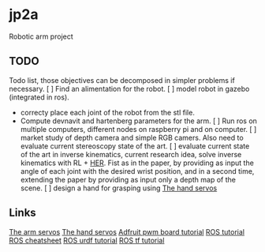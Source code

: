 # jp2a
Robotic arm project

## TODO
Todo list, those objectives can be decomposed in simpler problems if necessary.
[ ] Find an alimentation for the robot.
[ ] model robot in gazebo (integrated in ros).
  - correcty place each joint of the robot from the stl file.
  - Compute devnavit and hartenberg parameters for the arm.
[ ] Run ros on multiple computers, different nodes on raspberry pi and on computer.
[ ] market study of depth camera and simple RGB camers. Also need to evaluate current stereoscopy state of the art.
[ ] evaluate current state of the art in inverse kinematics, current research idea, solve inverse kinematics with RL + [HER](https://arxiv.org/abs/1707.01495). Fist as in the paper, by providing as input the angle of each joint with the desired wrist position, and in a second time, extending the paper by providing as input only a depth map of the scene.
[ ] design a hand for grasping using [The hand servos][1]

## Links

[The arm servos](https://www.amazon.fr/dp/B0716V3WNH/ref=pe_3044141_185740131_TE_item)
[The hand servos][1]
[Adfruit pwm board tutorial](https://learn.adafruit.com/adafruit-16-channel-servo-driver-with-raspberry-pi/overview)
[ROS tutorial](http://wiki.ros.org/ROS/Tutorials)
[ROS cheatsheet](https://github.com/ros/cheatsheet/releases)
[ROS urdf tutorial](https://github.com/ros/urdf_tutorial)
[ROS tf tutorial](http://wiki.ros.org/tf/Tutorials)

[1]: https://www.amazon.fr/dp/B07KQC5R4H/ref=pe_3044141_185740131_TE_item
